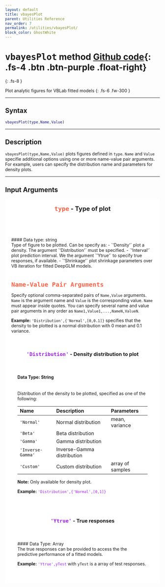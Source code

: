 ```yaml
---
layout: default
title: vbayesPlot
parent: Utilities Reference
nav_order: 7
permalink: /utilities/vbayesPlot/
block_color: GhostWhite
---
```


# <samp>vbayesPlot</samp> method [Github code](https://github.com/VBayesLab/VBLab/blob/main/VBLab/Utilities/vbayesPlot.m){: .fs-4 .btn .btn-purple  .float-right}
{: .fs-8 }

Plot analytic figures for VBLab fitted models
{: .fs-6 .fw-300 }

---

## Syntax

```matlab
vbayesPlot(type,Name,Value)
```
---
## Description
`vbayesPlot(type,Name,Value)` plots figures defined in `type`. `Name` and `Value` specifie additional options using one or more name-value pair arguments. For example, users can specify the distribution name and parameters for density plots. 

---

## Input Arguments
<!--type-->
<div class="code-example" markdown="1" style="background-color:White;padding:20px;">
<header style="font-weight:bold;font-size:20px"><span style="font-family:monospace;color:Tomato">type</span> - Type of plot </header>
#### Data type: string
<br>
Type of figure to be plotted. Can be specify as:
- `'Density'` plot a density. The argument `'Distribution'` must be specified.  
- `'Interval'` plot prediction interval. We the argument `'Ytrue'` to specify true responses, if available.
- `'Shrinkage'` plot shrinkage parameters over VB iteration for fitted DeepGLM models.
</div>

<div class="code-example" markdown="1" style="background-color:White;padding:20px;">
<!--Name-Value Pairs-->
<span style="font-family:monospace;font-size:20px;font-weight:bold;color:Tomato">Name-Value Pair Arguments </span>

Specify optional comma-separated pairs of `Name,Value` arguments. `Name` is the argument name and `Value` is the corresponding value. `Name` must appear inside quotes. You can specify several name and value pair arguments in any order as `Name1,Value1,...,NameN,ValueN`.

**Example:** `'Distribution',{'Normal',[0,0.1]}` specifies that the density to be plotted is a normal distribution with $0$ mean and $0.1$ variance.

<!--Distribution-->
<div class="code-example" markdown="1" style="background-color:{{page.block_color}};padding:20px;">
<header><h3><span style="color:#A020F0;font-weight:bold;font-family:monospace">'Distribution'</span> - Density distribution to plot</h3></header>

#### Data Type: String 
<br>
Distribution of the density to be plotted, specified as one of the following:

|Name               |Description                 |Parameters       |
|:------------------|:---------------------------|:----------------|
| `'Normal'`        | Normal distribution        | mean, variance  |
| `'Beta'`          | Beta distribution          |                 |
| `'Gamma'`         | Gamma distribution         |                 |
| `'Inverse-Gamma'` | Inverse-Gamma distribution |                 |
|`'Custom'`         | Custom distribution        | array of samples|

**Note:** Only available for density plot.

**Example:** <code style="color:#A020F0">'Distribution',{'Normal',[0,1]}</code>
</div>

<!--Ytrue-->
<div class="code-example" markdown="1" style="background-color:{{page.block_color}};padding:20px;">
<header><h3><span style="color:#A020F0;font-weight:bold;font-family:monospace">'Ytrue'</span> - True responses</h3></header>
#### Data Type: Array 
<br>
The true responses can be provided to access the the predictive performance of a fitted models. 

**Example:** <code style="color:#A020F0">'Ytrue',yTest</code> with `yTest` is a array of test responses. 

